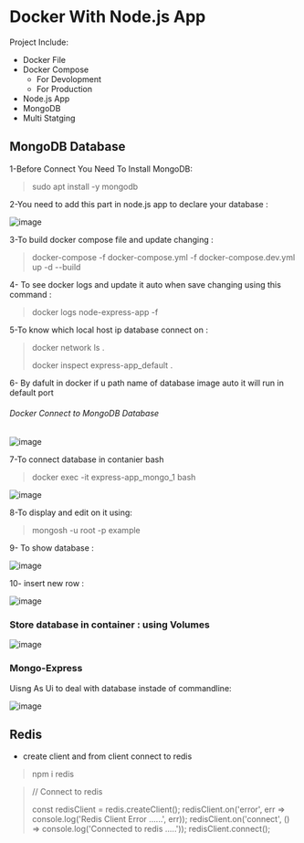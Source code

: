 # Docker With Node.js App
Project Include:
- Docker File
- Docker Compose
    - For Devolopment
    - For Production
- Node.js App
- MongoDB
- Multi Statging
  


## MongoDB Database
1-Before Connect You Need To Install MongoDB:

>sudo apt install -y mongodb

2-You need to add this part in node.js app to declare your database :

![image](https://github.com/user-attachments/assets/d89c4510-15cc-44c5-adfc-a70f24a88974)

3-To build docker compose file and update changing :

> docker-compose -f docker-compose.yml -f docker-compose.dev.yml up -d --build

4- To see docker logs and update it auto when save changing using this command :
 
> docker logs node-express-app -f

5-To know which local host ip database connect on :

> docker network ls .
> 
> docker inspect express-app_default .

6- By dafult in docker if u path name of database image auto it will run in default port

###### Docker Connect to MongoDB Database 
![image](https://github.com/user-attachments/assets/f8c0b210-6199-4e2c-adcf-469dce4e1003)

7-To connect database in contanier bash

> docker exec -it express-app_mongo_1 bash

![image](https://github.com/user-attachments/assets/5e3d2089-6d72-4679-b9f9-2c730fcd2958)

8-To display and edit on it using:

> mongosh -u root -p example

9- To show database :

![image](https://github.com/user-attachments/assets/cd315956-2f21-4f89-9523-62383f58c0b7)

10- insert new row :

![image](https://github.com/user-attachments/assets/5f5071f5-18dd-4fd4-abe2-e261d0133f92)

### Store database in container : using Volumes 
![image](https://github.com/user-attachments/assets/23f405d3-c74b-47c6-b112-02779654eb9e)

### Mongo-Express 
Uisng As Ui to deal with database instade of commandline:

![image](https://github.com/user-attachments/assets/b0a2d6e1-8d79-41e9-bbc3-e1b4f602e41a)



## Redis 
- create client and from client connect to redis

> npm i redis


>// Connect to redis
>
>const redisClient = redis.createClient();
>redisClient.on('error', err => console.log('Redis Client Error ......', err));
>redisClient.on('connect', () => console.log('Connected to redis .....'));
>redisClient.connect();


